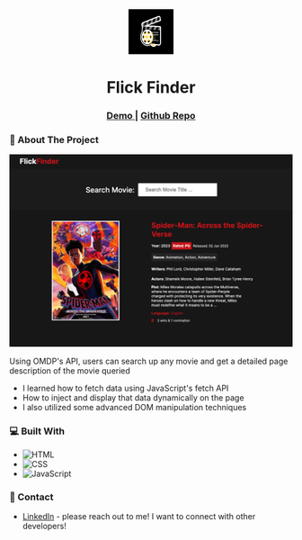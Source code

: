 <div align="center">
	<img src="assets/movie-logo.png" alt="Logo" width="80" height="80">

  <h1 align="center">Flick Finder</h1>

  <div align="center">
		<h3>
			<a href="https://globoivic.github.io/Flick-Finder/">
				Demo
			</a>
			<span> | </span>
			<a href="https://github.com/GloBoiVic/Flick-Finder">
				Github Repo
			</a>
		</h3>
	</div>
</div>

### :page_facing_up: About The Project

![Flick Finder Screenshot](assets/project-screenshot.png)

Using OMDP's API, users can search up any movie and get a detailed page description of the movie queried

- I learned how to fetch data using JavaScript's fetch API
- How to inject and display that data dynamically on the page
- I also utilized some advanced DOM manipulation techniques

### :computer: Built With

- ![HTML][HTML-shield]
- ![CSS][CSS-shield]
- ![JavaScript][JavaScript-shield]

### :bust_in_silhouette: Contact

- [LinkedIn](https://www.linkedin.com/in/developing-vic/) - please reach out to me! I want to connect with other developers!

<!-- MARKDOWN LINKS & IMAGES -->

[html-shield]: https://img.shields.io/badge/HTML5-E34F26?style=for-the-badge&logo=html5&logoColor=white
[CSS-shield]: https://img.shields.io/badge/CSS3-1572B6?style=for-the-badge&logo=css3&logoColor=white
[JavaScript-shield]: https://img.shields.io/badge/JavaScript-F7DF1E?style=for-the-badge&logo=javascript&logoColor=black
